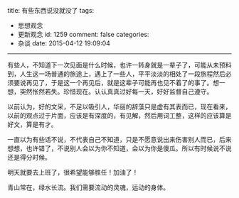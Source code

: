 title: 有些东西说没就没了
tags:
  - 思想观念
  - 更新观念
id: 1259
comment: false
categories:
  - 杂谈
date: 2015-04-12 19:09:04
---

有些人，不知道下一次见面是什么时候，也许一转身就是一辈子了，可能从未预料到，人生这一场普通的旅途上，遇上了一些人，平平淡淡的相处了一段旅程然后必须要说再见了，于是这一个再见后，就是这辈子可能再也见不着了的事了。想一想，突然怅然若失。珍惜现在。认认真真过好每一天，好好监督自己遵守。

以前认为，好的文采，不足以吸引人，华丽的辞藻只是虚有其表而已，现在看来，以前的观点过于片面，应该是有深度的，有见解，然后用词工整，这样的应该算是好文，算是有才。

一直以为有些话不说，不代表自己不知道，只是不愿意说出来伤害别人而已，后来想想，也许错了，不说别人会以为你不知道，会以为你是傻瓜。所以有时候说不说还是得分时候。

明天就要去上班了，很希望能够胜任！加油了！

青山常在，绿水长流。我们需要流动的灵魂，运动的身体。